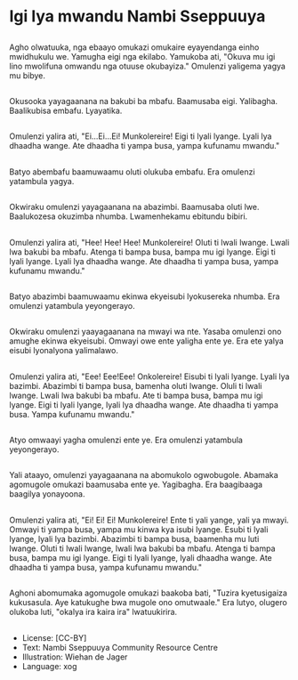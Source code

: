 # Igi lya mwandu Nambi Sseppuuya

##
Agho olwatuuka, nga ebaayo
omukazi omukaire eyayendanga
einho mwidhukulu we.
Yamugha eigi nga ekilabo.
Yamukoba ati, "Okuva mu igi lino
mwolifuna omwandu nga otuuse
okubayiza."
Omulenzi yaligema yagya mu
bibye.

##
Okusooka yayagaanana na bakubi
ba mbafu. Baamusaba eigi.
Yalibagha.
Baalikubisa embafu. Lyayatika.

##
Omulenzi yalira ati,
"Ei...Ei...Ei! Munkolereire!
Eigi ti lyali lyange.
Lyali lya dhaadha wange. Ate
dhaadha ti yampa busa, yampa
kufunamu mwandu."

##
Batyo abembafu baamuwaamu oluti
olukuba embafu.
Era omulenzi yatambula yagya.

##
Okwiraku omulenzi yayagaanana na
abazimbi. Baamusaba oluti lwe.
Baalukozesa okuzimba nhumba.
Lwamenhekamu ebitundu bibiri.

##
Omulenzi yalira ati,
"Hee! Hee! Hee! Munkolereire!
Oluti ti lwali lwange.
Lwali lwa bakubi ba mbafu.
Atenga ti bampa
busa,
bampa mu igi lyange.
Eigi ti lyali lyange.
Lyali lya dhaadha wange.
Ate dhaadha ti yampa busa,
yampa kufunamu mwandu."

##
Batyo abazimbi baamuwaamu
ekinwa ekyeisubi lyokusereka
nhumba.
Era omulenzi yatambula
yeyongerayo.

##
Okwiraku omulenzi yaayagaanana
na mwayi wa nte. Yasaba omulenzi
ono amughe ekinwa ekyeisubi.
Omwayi owe ente yaligha ente ye.
Era ete yalya eisubi lyonalyona
yalimalawo.

##
Omulenzi yalira ati,
"Eee! Eee!Eee! Onkolereire! Eisubi
ti lyali lyange.
Lyali lya bazimbi. Abazimbi ti
bampa busa, bamenha oluti lwange.
Oluli ti lwali lwange.
Lwali lwa bakubi ba mbafu.
Ate ti bampa busa, bampa mu igi
lyange. Eigi ti lyali lyange,
lyali lya dhaadha wange. Ate
dhaadha ti yampa busa.
Yampa kufunamu mwandu."

##
Atyo omwaayi yagha omulenzi ente
ye.
Era omulenzi yatambula
yeyongerayo.

##
Yali ataayo, omulenzi yayagaanana
na abomukolo ogwobugole.
Abamaka agomugole omukazi
baamusaba ente ye.
Yagibagha.
Era baagibaaga baagilya
yonayoona.

##
Omulenzi yalira ati,
"Ei! Ei! Ei!
Munkolereire!
Ente ti yali yange, yali ya mwayi.
Omwayi ti yampa busa,
yampa mu kinwa kya isubi lyange.
Esubi ti lyali lyange,
lyali lya bazimbi.
Abazimbi ti bampa busa, baamenha
mu luti lwange.
Oluti ti lwali lwange,
lwali lwa bakubi ba mbafu.
Atenga ti bampa busa,
bampa mu igi lyange.
Eigi ti lyali lyange,
lyali dhaadha wange.
Ate dhaadha ti yampa busa, yampa
kufunamu mwandu."

##
Aghoni abomumaka agomugole
omukazi baakoba bati,
"Tuzira kyetusigaiza kukusasula.
Aye katukughe bwa mugole ono
omutwaale."
Era lutyo, olugero olukoba luti,
"okalya ira kaira ira" lwatuukirira.

##
* License: [CC-BY]
* Text: Nambi Sseppuuya Community Resource Centre
* Illustration: Wiehan de Jager
* Language: xog
